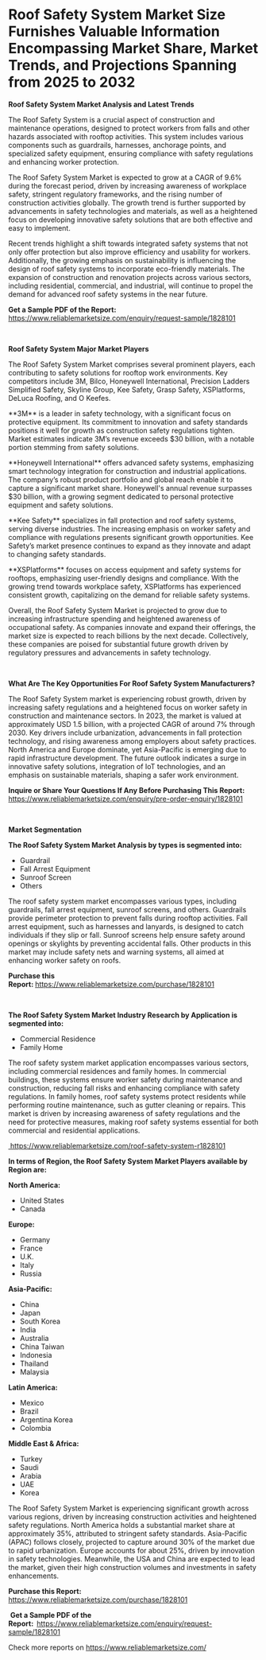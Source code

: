 <p><h1>Roof Safety System Market Size Furnishes Valuable Information Encompassing Market Share, Market Trends, and Projections Spanning from 2025 to 2032</h1></p><p><strong>Roof Safety System Market Analysis and Latest Trends</strong></p>
<p><p>The Roof Safety System is a crucial aspect of construction and maintenance operations, designed to protect workers from falls and other hazards associated with rooftop activities. This system includes various components such as guardrails, harnesses, anchorage points, and specialized safety equipment, ensuring compliance with safety regulations and enhancing worker protection.</p><p>The Roof Safety System Market is expected to grow at a CAGR of 9.6% during the forecast period, driven by increasing awareness of workplace safety, stringent regulatory frameworks, and the rising number of construction activities globally. The growth trend is further supported by advancements in safety technologies and materials, as well as a heightened focus on developing innovative safety solutions that are both effective and easy to implement.</p><p>Recent trends highlight a shift towards integrated safety systems that not only offer protection but also improve efficiency and usability for workers. Additionally, the growing emphasis on sustainability is influencing the design of roof safety systems to incorporate eco-friendly materials. The expansion of construction and renovation projects across various sectors, including residential, commercial, and industrial, will continue to propel the demand for advanced roof safety systems in the near future.</p></p>
<p><strong>Get a Sample PDF of the Report:&nbsp;</strong> <a href="https://www.reliablemarketsize.com/enquiry/request-sample/1828101?utm_campaign=2773&utm_medium=2&utm_source=Github&utm_content=ia&utm_term=09042025&utm_id=roof-safety-system">https://www.reliablemarketsize.com/enquiry/request-sample/1828101</a></p>
<p>&nbsp;</p>
<p><strong>Roof Safety System Major Market Players</strong></p>
<p><p>The Roof Safety System Market comprises several prominent players, each contributing to safety solutions for rooftop work environments. Key competitors include 3M, Bilco, Honeywell International, Precision Ladders Simplified Safety, Skyline Group, Kee Safety, Grasp Safety, XSPlatforms, DeLuca Roofing, and O Keefes.</p><p>**3M** is a leader in safety technology, with a significant focus on protective equipment. Its commitment to innovation and safety standards positions it well for growth as construction safety regulations tighten. Market estimates indicate 3M’s revenue exceeds $30 billion, with a notable portion stemming from safety solutions.</p><p>**Honeywell International** offers advanced safety systems, emphasizing smart technology integration for construction and industrial applications. The company’s robust product portfolio and global reach enable it to capture a significant market share. Honeywell's annual revenue surpasses $30 billion, with a growing segment dedicated to personal protective equipment and safety solutions.</p><p>**Kee Safety** specializes in fall protection and roof safety systems, serving diverse industries. The increasing emphasis on worker safety and compliance with regulations presents significant growth opportunities. Kee Safety’s market presence continues to expand as they innovate and adapt to changing safety standards.</p><p>**XSPlatforms** focuses on access equipment and safety systems for rooftops, emphasizing user-friendly designs and compliance. With the growing trend towards workplace safety, XSPlatforms has experienced consistent growth, capitalizing on the demand for reliable safety systems.</p><p>Overall, the Roof Safety System Market is projected to grow due to increasing infrastructure spending and heightened awareness of occupational safety. As companies innovate and expand their offerings, the market size is expected to reach billions by the next decade. Collectively, these companies are poised for substantial future growth driven by regulatory pressures and advancements in safety technology.</p></p>
<p>&nbsp;</p>
<p><strong>What Are The Key Opportunities For Roof Safety System Manufacturers?</strong></p>
<p><p>The Roof Safety System market is experiencing robust growth, driven by increasing safety regulations and a heightened focus on worker safety in construction and maintenance sectors. In 2023, the market is valued at approximately USD 1.5 billion, with a projected CAGR of around 7% through 2030. Key drivers include urbanization, advancements in fall protection technology, and rising awareness among employers about safety practices. North America and Europe dominate, yet Asia-Pacific is emerging due to rapid infrastructure development. The future outlook indicates a surge in innovative safety solutions, integration of IoT technologies, and an emphasis on sustainable materials, shaping a safer work environment.</p></p>
<p><strong>Inquire or Share Your Questions If Any Before Purchasing This Report:</strong> <a href="https://www.reliablemarketsize.com/enquiry/pre-order-enquiry/1828101?utm_campaign=2773&utm_medium=2&utm_source=Github&utm_content=ia&utm_term=09042025&utm_id=roof-safety-system">https://www.reliablemarketsize.com/enquiry/pre-order-enquiry/1828101</a></p>
<p>&nbsp;</p>
<p><strong>Market Segmentation</strong></p>
<p><strong>The Roof Safety System Market Analysis by types is segmented into:</strong></p>
<p><ul><li>Guardrail</li><li>Fall Arrest Equipment</li><li>Sunroof Screen</li><li>Others</li></ul></p>
<p><p>The roof safety system market encompasses various types, including guardrails, fall arrest equipment, sunroof screens, and others. Guardrails provide perimeter protection to prevent falls during rooftop activities. Fall arrest equipment, such as harnesses and lanyards, is designed to catch individuals if they slip or fall. Sunroof screens help ensure safety around openings or skylights by preventing accidental falls. Other products in this market may include safety nets and warning systems, all aimed at enhancing worker safety on roofs.</p></p>
<p><strong>Purchase this Report:&nbsp;</strong><a href="https://www.reliablemarketsize.com/purchase/1828101?utm_campaign=2773&utm_medium=2&utm_source=Github&utm_content=ia&utm_term=09042025&utm_id=roof-safety-system">https://www.reliablemarketsize.com/purchase/1828101</a></p>
<p>&nbsp;</p>
<p><strong>The Roof Safety System Market Industry Research by Application is segmented into:</strong></p>
<p><ul><li>Commercial Residence</li><li>Family Home</li></ul></p>
<p><p>The roof safety system market application encompasses various sectors, including commercial residences and family homes. In commercial buildings, these systems ensure worker safety during maintenance and construction, reducing fall risks and enhancing compliance with safety regulations. In family homes, roof safety systems protect residents while performing routine maintenance, such as gutter cleaning or repairs. This market is driven by increasing awareness of safety regulations and the need for protective measures, making roof safety systems essential for both commercial and residential applications.</p></p>
<p><a href="https://www.reliablemarketsize.com/roof-safety-system-r1828101?utm_campaign=2773&utm_medium=2&utm_source=Github&utm_content=ia&utm_term=09042025&utm_id=roof-safety-system">&nbsp;https://www.reliablemarketsize.com/roof-safety-system-r1828101</a></p>
<p><strong>In terms of Region, the Roof Safety System Market Players available by Region are:</strong></p>
<p>
    <p> <strong> North America: </strong>
        <ul>
            <li>United States</li>
            <li>Canada</li>
        </ul>
        </p> 
    <p> <strong> Europe: </strong>
        <ul>
            <li>Germany</li>
            <li>France</li>
            <li>U.K.</li>
            <li>Italy</li>
            <li>Russia</li>
        </ul>
        </p> 
    <p> <strong> Asia-Pacific: </strong>
        <ul>
            <li>China</li>
            <li>Japan</li>
            <li>South Korea</li>
            <li>India</li>
            <li>Australia</li>
            <li>China Taiwan</li>
            <li>Indonesia</li>
            <li>Thailand</li>
            <li>Malaysia</li>
        </ul>
        </p> 
    <p> <strong> Latin America: </strong>
        <ul>
            <li>Mexico</li>
            <li>Brazil</li>
            <li>Argentina Korea</li>
            <li>Colombia</li>
        </ul>
        </p> 
    <p> <strong> Middle East & Africa: </strong>
        <ul>
            <li>Turkey</li>
            <li>Saudi</li>
            <li>Arabia</li>
            <li>UAE</li>
            <li>Korea</li>
        </ul>
    </p>
    </p>
<p><p>The Roof Safety System Market is experiencing significant growth across various regions, driven by increasing construction activities and heightened safety regulations. North America holds a substantial market share at approximately 35%, attributed to stringent safety standards. Asia-Pacific (APAC) follows closely, projected to capture around 30% of the market due to rapid urbanization. Europe accounts for about 25%, driven by innovation in safety technologies. Meanwhile, the USA and China are expected to lead the market, given their high construction volumes and investments in safety enhancements.</p></p>
<p><strong>Purchase this Report: </strong><a href="https://www.reliablemarketsize.com/purchase/1828101?utm_campaign=2773&utm_medium=2&utm_source=Github&utm_content=ia&utm_term=09042025&utm_id=roof-safety-system">https://www.reliablemarketsize.com/purchase/1828101</a></p>
<p>&nbsp;<strong>Get a Sample PDF of the Report:&nbsp;&nbsp;</strong><a href="https://www.reliablemarketsize.com/enquiry/request-sample/1828101?utm_campaign=2773&utm_medium=2&utm_source=Github&utm_content=ia&utm_term=09042025&utm_id=roof-safety-system">https://www.reliablemarketsize.com/enquiry/request-sample/1828101</a></p>
<p><strong></strong></p>
<p>Check more reports on <a href="https://www.reliablemarketsize.com/?utm_campaign=2773&utm_medium=2&utm_source=Github&utm_content=ia&utm_term=09042025&utm_id=roof-safety-system">https://www.reliablemarketsize.com/</a></p>